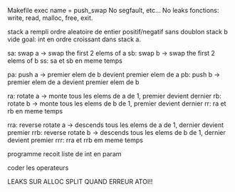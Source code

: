 Makefile
exec name = push_swap
No segfault, etc...
No leaks
fonctions: write, read, malloc, free, exit.

stack a rempli ordre aleatoire de entier positif/negatif sans doublon
stack b vide
goal: int en ordre croissant dans stack a.

sa: swap a -> swap the first 2 elems of a
sb: swap b -> swap the first 2 elems of b
ss: sa et sb en meme temps

pa: push a -> premier elem de b devient premier elem de a
pb: push b -> premier elem de a devient premier elem de b

ra: rotate a -> monte tous les elems de a de 1, premier devient dernier
rb: rotate b -> monte tous les elems de b de 1, premier devient dernier
rr: ra et rb en meme temps

rra: reverse rotate a -> descends tous les elems de a de 1, dernier devient premier
rrb: reverse rotate b -> descends tous les elems de b de 1, dernier devient premier
rrr: rra et rrb em meme temps

programme recoit liste de int en param


coder les operateurs


LEAKS SUR ALLOC SPLIT QUAND ERREUR ATOI!!
